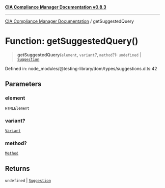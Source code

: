 [**CIA Compliance Manager Documentation v0.8.3**](../README.md)

***

[CIA Compliance Manager Documentation](../globals.md) / getSuggestedQuery

# Function: getSuggestedQuery()

> **getSuggestedQuery**(`element`, `variant`?, `method`?): `undefined` \| [`Suggestion`](../interfaces/Suggestion.md)

Defined in: node\_modules/@testing-library/dom/types/suggestions.d.ts:42

## Parameters

### element

`HTMLElement`

### variant?

[`Variant`](../type-aliases/Variant.md)

### method?

[`Method`](../type-aliases/Method.md)

## Returns

`undefined` \| [`Suggestion`](../interfaces/Suggestion.md)
